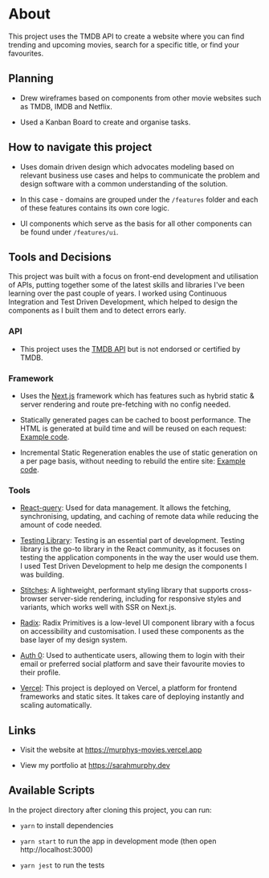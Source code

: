 # About

This project uses the TMDB API to create a website where you can find trending and upcoming movies, search for a specific title, or find your favourites.

## Planning

- Drew wireframes based on components from other movie websites such as TMDB, IMDB and Netflix.

- Used a Kanban Board to create and organise tasks.

## How to navigate this project

- Uses domain driven design which advocates modeling based on relevant business use cases and helps to communicate the problem and design software with a common understanding of the solution.

- In this case - domains are grouped under the `/features` folder and each of these features contains its own core logic.

- UI components which serve as the basis for all other components can be found under `/features/ui`.

## Tools and Decisions

This project was built with a focus on front-end development and utilisation of APIs, putting together some of the latest skills and libraries I've been learning over the past couple of years. I worked using
Continuous Integration and Test Driven Development, which helped to design the components as I built them and to detect errors early.

### API

- This project uses the <a href="https://www.themoviedb.org/">TMDB API</a> but is not endorsed or certified by TMDB.

### Framework

- Uses the <a href="https://nextjs.org/">Next.js</a> framework which has features such as hybrid static & server rendering and route pre-fetching with no config needed.

- Statically generated pages can be cached to boost performance. The HTML is generated at build time and will be reused on each request: <a href='https://github.com/smurph7/movies/blob/main/pages/index.js'>Example code</a>.

- Incremental Static Regeneration enables the use of static generation on a per page basis, without needing to rebuild the entire site: <a href='https://github.com/smurph7/movies/blob/main/pages/movie/%5Bslug%5D.js'>Example code</a>.

### Tools

- <a href='https://react-query.tanstack.com/overview'>React-query</a>: Used for data management. It allows the fetching, synchronising, updating, and caching of remote data while reducing the amount of code needed.

- <a href='https://testing-library.com/docs/react-testing-library/intro/'>Testing Library</a>: Testing is an essential part of development. Testing library is the go-to library in the React community, as it focuses on testing the application components in the way the user would use them. I used Test Driven Development to help me design the components I was building.

- <a href='https://stitches.dev/docs/introduction'>Stitches</a>: A lightweight, performant styling library that supports cross-browser server-side rendering, including for responsive styles and variants, which works well with SSR on Next.js.

- <a href='https://www.radix-ui.com/docs/primitives/overview/introduction'>Radix</a>: Radix Primitives is a low-level UI component library with a focus on accessibility and customisation. I used these components as the base layer of my design system.

- <a href='https://auth0.com/'>Auth 0</a>: Used to authenticate users, allowing them to login with their email or preferred social platform and save their favourite movies to their profile.

- <a href='https://vercel.com/docs/concepts'>Vercel</a>: This project is deployed on Vercel, a platform for frontend frameworks and static sites. It takes care of deploying instantly and scaling automatically.

## Links

- Visit the website at https://murphys-movies.vercel.app

- View my portfolio at https://sarahmurphy.dev

## Available Scripts

In the project directory after cloning this project, you can run:

- `yarn` to install dependencies

- `yarn start` to run the app in development mode (then open http://localhost:3000)

- `yarn jest` to run the tests
